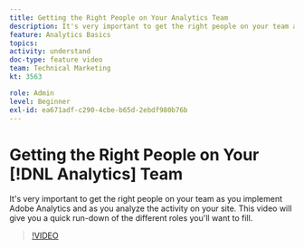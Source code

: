 ```yaml
---
title: Getting the Right People on Your Analytics Team
description: It's very important to get the right people on your team as you implement Adobe Analytics and as you analyze the activity on your site. This video will give you a quick run-down of the different roles you'll want to fill.
feature: Analytics Basics
topics: 
activity: understand
doc-type: feature video
team: Technical Marketing
kt: 3563

role: Admin
level: Beginner
exl-id: ea671adf-c290-4cbe-b65d-2ebdf980b76b
---
```

# Getting the Right People on Your [!DNL Analytics] Team

It's very important to get the right people on your team as you implement Adobe Analytics and as you analyze the activity on your site. This video will give you a quick run-down of the different roles you'll want to fill.

>[!VIDEO](https://video.tv.adobe.com/v/28756/?quality=12)
